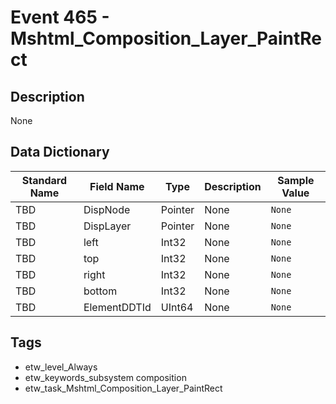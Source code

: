 # Event 465 - Mshtml_Composition_Layer_PaintRect

## Description
None

## Data Dictionary
|Standard Name|Field Name|Type|Description|Sample Value|
|---|---|---|---|---|
|TBD|DispNode|Pointer|None|`None`|
|TBD|DispLayer|Pointer|None|`None`|
|TBD|left|Int32|None|`None`|
|TBD|top|Int32|None|`None`|
|TBD|right|Int32|None|`None`|
|TBD|bottom|Int32|None|`None`|
|TBD|ElementDDTId|UInt64|None|`None`|

## Tags
* etw_level_Always
* etw_keywords_subsystem composition
* etw_task_Mshtml_Composition_Layer_PaintRect